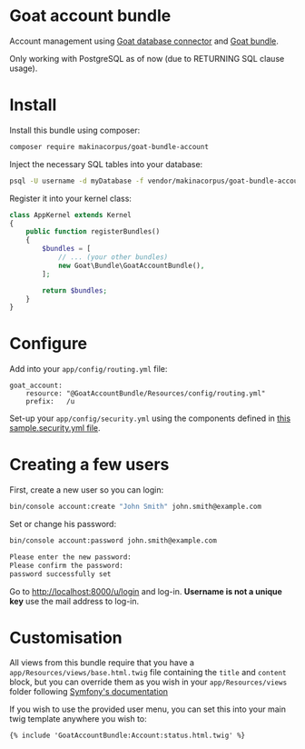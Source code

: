 # Goat account bundle

Account management using [Goat database connector](https://github.com/pounard/goat) and [Goat bundle](https://github.com/pounard/goat-bundle).

Only working with PostgreSQL as of now (due to RETURNING SQL clause usage).


# Install

Install this bundle using composer:

```sh
composer require makinacorpus/goat-bundle-account
```

Inject the necessary SQL tables into your database:

```sh
psql -U username -d myDatabase -f vendor/makinacorpus/goat-bundle-account/Resources/docs/install.sql
```


Register it into your kernel class:

```php
class AppKernel extends Kernel
{
    public function registerBundles()
    {
        $bundles = [
            // ... (your other bundles)
            new Goat\Bundle\GoatAccountBundle(),
        ];

        return $bundles;
    }
}
```


# Configure

Add into your ``app/config/routing.yml`` file:
```
goat_account:
    resource: "@GoatAccountBundle/Resources/config/routing.yml"
    prefix:   /u
```

Set-up your ``app/config/security.yml`` using the components defined in
[this sample.security.yml file](Resources/config/sample.security.yml).


# Creating a few users

First, create a new user so you can login:
```sh
bin/console account:create "John Smith" john.smith@example.com
```

Set or change his password:
```sh
bin/console account:password john.smith@example.com

Please enter the new password:
Please confirm the password:
password successfully set
```

Go to [http://localhost:8000/u/login](http://localhost:8000/u/login) and log-in.
**Username is not a unique key** use the mail address to log-in.


# Customisation

All views from this bundle require that you have a ``app/Resources/views/base.html.twig``
file containing the ``title`` and ``content`` block, but you can override them
as you wish in your ``app/Resources/views`` folder following [Symfony's documentation](https://symfony.com/doc/current/templating/overriding.html)

If you wish to use the provided user menu, you can set this into your main twig
template anywhere you wish to:

```twig
{% include 'GoatAccountBundle:Account:status.html.twig' %}
```


